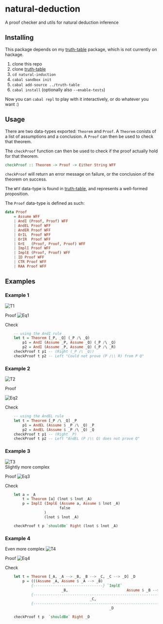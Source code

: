 # natural-deduction
A proof checker and utils for natural deduction inference

## Installing
This package depends on my [truth-table][1] package, which is not currently on hackage.

1. clone this repo
2. clone [truth-table][1]
3. `cd natural-induction`
4. `cabal sandbox init`
5. `cabal add-source ../truth-table`
6. `cabal install` (optionally also `--enable-tests`)

Now you can `cabal repl` to play with it interactively, or do whatever you want :) 

## Usage
There are two data-types exported: `Theorem` and `Proof`.
A `Theorem` conists of a list of assumptions and a conclusion.
A `Proof` can then be used to check that theorem.

The `checkProof` function can then be used to check if the proof actually hold for that theorem.

```haskell
checkProof :: Theorem -> Proof -> Either String WFF
```

`checkProof` will return an error message on failure, or the conclusion of the theorem on success.

The `WFF` data-type is found in [truth-table][1], and represents a well-formed proposition.

The `Proof` data-type is defined as such:

```haskell
data Proof
    = Assume WFF
    | AndI (Proof, Proof) WFF
    | AndEL Proof WFF
    | AndER Proof WFF
    | OrIL  Proof WFF
    | OrIR  Proof WFF
    | OrE   (Proof, Proof, Proof) WFF
    | ImplI Proof WFF
    | ImplE (Proof, Proof) WFF
    | ID Proof WFF
    | CTR Proof WFF
    | RAA Proof WFF
```

## Examples
### Example 1
![T1](http://mathurl.com/pzq9dmo.png)

Proof
![Eq1](http://mathurl.com/qxpd65u.png)

Check
```haskell
    -- using the AndI rule
    let t = Theorem [_P, _Q] (_P /\ _Q)
        p1 = AndI (Assume _P, Assume _Q) (_P /\ _Q)
        p2 = AndI (Assume _P, Assume _Q) (_P /\ _R)
    checkProof t p1 -- (Right (_P /\ _Q))
    checkProof t p2 -- Left "Could not prove (P /\\ R) from P Q"
```

### Example 2
![T2](http://mathurl.com/p2z84sk.png)

Proof

![Eq2](http://mathurl.com/nwf84tq.png)

Check
```haskell
    -- using the AndEL rule
    let t = Theorem [_P /\ _Q] _P
        p1 = AndEL (Assume $ _P /\ _Q) _P
        p2 = AndEL (Assume $ _P /\ _Q) _Q
    checkProof t p1 -- (Right _P)
    checkProof t p2 -- Left "AndEL (P /\\ Q) does not prove Q"
```


### Example 3
![T3](http://mathurl.com/pdctnnc.png)  
Slightly more complex

Proof
![Eq3](http://mathurl.com/opwyaxd.png)

[1]: http://github.com/adamschoenemann/truth-table

Check
```haskell
    let a = _A
        t = Theorem [a] (lnot $ lnot _A)
        p = ImplI (ImplE (Assume a, Assume $ lnot _A)
                         false
                  )
                  (lnot $ lnot _A)

    checkProof t p `shouldBe` Right (lnot $ lnot _A)
```

### Example 4
Even more complex
![T4](http://mathurl.com/nlzg97b.png)

Proof
![Eq4](http://mathurl.com/o72owyf.png)


Check
```haskell
    let t = Theorem [_A, _A --> _B, _B --> _C, _C --> _D] _D
        p = (((Assume _A, Assume $ _A --> _B)
            {--------------------------------} `ImplE`
                          _B,                           Assume $ _B --> _C)
            {---------------------------------------------------------------} `ImplE`
                                       _C,                                              Assume $ _C --> _D)
            {----------------------------------------------------------------------------------------------} `ImplE`
                                                _D

    checkProof t p  `shouldBe` Right _D
```
